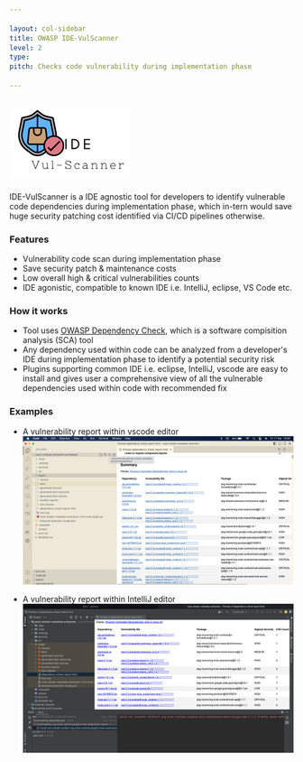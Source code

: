 ```yaml
---

layout: col-sidebar
title: OWASP IDE-VulScanner
level: 2
type: 
pitch: Checks code vulnerability during implementation phase

---
```

![IDE-VulScanner](/assets/images/logo-small.png)
---
IDE-VulScanner is a IDE agnostic tool for developers to identify vulnerable code dependencies during implementation phase, which in-tern would save huge security patching cost identified via CI/CD pipelines otherwise.

### Features
* Vulnerability code scan during implementation phase
* Save security patch & maintenance costs
* Low overall high & critical vulnerabilities counts
* IDE agonistic, compatible to known IDE i.e. IntelliJ, eclipse, VS Code etc.

### How it works
* Tool uses [OWASP Dependency Check](https://owasp.org/www-project-dependency-check/), which is a software compisition analysis (SCA) tool
* Any dependency used within code can be analyzed from a developer's IDE during implementation phase to identify a potential security risk
* Plugins supporting common IDE i.e. eclipse, IntelliJ, vscode are easy to install and gives user a comprehensive view of all the vulnerable dependencies used within code with recommended fix

### Examples
* A vulnerability report within vscode editor
![vscode](/assets/images/vscode.png)

* A vulnerability report within IntelliJ editor
![intellij](/assets/images/intellij.png)

